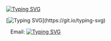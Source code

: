 [![Typing SVG](https://readme-typing-svg.demolab.com?font=Fira+Code&size=22&pause=1000&color=F70000FF&center=true&vCenter=true&width=1000&lines=I'm+Christian+Angel+M.+Geronimo)](https://git.io/typing-svg)

[![Typing SVG](https://readme-typing-svg.demolab.com?font=Fira+Code&size=22&pause=1000&color=00F78C&center=true&vCenter=true&width=1000&lines=I+am+a+first-year+college+student+at+Tarlac+State+University.;Currently+pursuing+a+Bachelor+of+Science+in+Information+Technology.;I+enjoy+coding+and+building+small+projects+in+my+free+time.;I+started+an+initiative+to+make+coding+fun+and+easy.)](https://git.io/typing-svg)

‎ 
‎ 
‎ 
Email:
[![Typing SVG](https://readme-typing-svg.demolab.com?font=Fira+Code&weight=100&color=F7C300&background=00A4FF00&repeat=false&width=435&lines=christianangelgeronimo%40gmail.com)](https://git.io/typing-svg)
